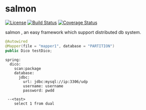 salmon
====
[![License](http://img.shields.io/:license-apache-brightgreen.svg)](http://www.apache.org/licenses/LICENSE-2.0.html)
[![Build Status](https://travis-ci.org/data2/salmon.svg?branch=master)](https://travis-ci.org/data2/salmon)
[![Coverage Status](https://coveralls.io/repos/github/data2/salmon/badge.svg?branch=master)](https://coveralls.io/github/bingoohuang/eql?branch=master)

salmon , an easy framework which support distributed db system.
```java
@Autowired
@Mapper(file = "mapper1", database = "PARTITION")
public Dico testDico;
```        
    spring:
      dico:
        scan:package
        database:
          jdbc:
            url: jdbc:mysql://ip:3306/udp
            username: username
            password: pwdd
            
     --<test>
        select 1 from dual

